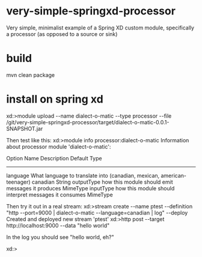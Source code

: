 # very-simple-springxd-processor
Very simple, minimalist example of a Spring XD custom module, specifically a processor (as opposed to a source or sink)

# build
mvn clean package

# install on spring xd

xd:>module upload --name dialect-o-matic --type processor --file /git/very-simple-springxd-processor/target/dialect-o-matic-0.0.1-SNAPSHOT.jar


Then test like this:
xd:>module info processor:dialect-o-matic
Information about processor module 'dialect-o-matic':

  Option Name  Description                                                             Default   Type
  -----------  ----------------------------------------------------------------------  --------  --------
  language     What language to translate into (canadian, mexican, american-teenager)  canadian  String
  outputType   how this module should emit messages it produces                        <none>    MimeType
  inputType    how this module should interpret messages it consumes                   <none>    MimeType


Then try it out in a real stream:
xd:>stream create --name ptest --definition "http --port=9000 | dialect-o-matic --language=canadian | log" --deploy
Created and deployed new stream 'ptest'
xd:>http post --target http://localhost:9000 --data "hello world"

In the log you should see "hello world, eh?"


xd:>

